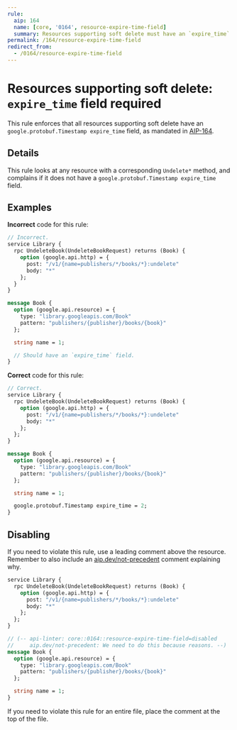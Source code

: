 ```yaml
---
rule:
  aip: 164
  name: [core, '0164', resource-expire-time-field]
  summary: Resources supporting soft delete must have an `expire_time` field.
permalink: /164/resource-expire-time-field
redirect_from:
  - /0164/resource-expire-time-field
---
```


# Resources supporting soft delete: `expire_time` field required

This rule enforces that all resources supporting soft delete have an
`google.protobuf.Timestamp expire_time` field, as mandated in [AIP-164][].

## Details

This rule looks at any resource with a corresponding `Undelete*` method, and
complains if it does not have a `google.protobuf.Timestamp expire_time` field.

## Examples

**Incorrect** code for this rule:

```proto
// Incorrect.
service Library {
  rpc UndeleteBook(UndeleteBookRequest) returns (Book) {
    option (google.api.http) = {
      post: "/v1/{name=publishers/*/books/*}:undelete"
      body: "*"
    };
  }
}

message Book {
  option (google.api.resource) = {
    type: "library.googleapis.com/Book"
    pattern: "publishers/{publisher}/books/{book}"
  };

  string name = 1;

  // Should have an `expire_time` field.
}
```

**Correct** code for this rule:

```proto
// Correct.
service Library {
  rpc UndeleteBook(UndeleteBookRequest) returns (Book) {
    option (google.api.http) = {
      post: "/v1/{name=publishers/*/books/*}:undelete"
      body: "*"
    };
  };
}

message Book {
  option (google.api.resource) = {
    type: "library.googleapis.com/Book"
    pattern: "publishers/{publisher}/books/{book}"
  };

  string name = 1;

  google.protobuf.Timestamp expire_time = 2;
}
```

## Disabling

If you need to violate this rule, use a leading comment above the resource.
Remember to also include an [aip.dev/not-precedent][] comment explaining why.

```proto
service Library {
  rpc UndeleteBook(UndeleteBookRequest) returns (Book) {
    option (google.api.http) = {
      post: "/v1/{name=publishers/*/books/*}:undelete"
      body: "*"
    };
  };
}

// (-- api-linter: core::0164::resource-expire-time-field=disabled
//     aip.dev/not-precedent: We need to do this because reasons. --)
message Book {
  option (google.api.resource) = {
    type: "library.googleapis.com/Book"
    pattern: "publishers/{publisher}/books/{book}"
  };

  string name = 1;
}
```

If you need to violate this rule for an entire file, place the comment at the
top of the file.

[aip-164]: https://aip.dev/164
[aip.dev/not-precedent]: https://aip.dev/not-precedent
